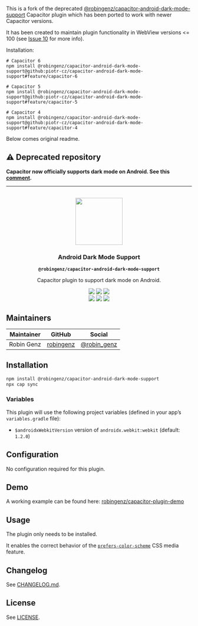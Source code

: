 This is a fork of the deprecated [@robingenz/capacitor-android-dark-mode-support](https://github.com/capawesome-team/capacitor-android-dark-mode-support) Capacitor plugin which has been ported to work with newer Capacitor versions.

It has been created to maintain plugin functionality in WebView versions <= 100 (see [Issue 10](https://github.com/capawesome-team/capacitor-android-dark-mode-support/issues/10) for more info).

Installation:

```shell
# Capacitor 6
npm install @robingenz/capacitor-android-dark-mode-support@github:piotr-cz/capacitor-android-dark-mode-support#feature/capacitor-6

# Capacitor 5
npm install @robingenz/capacitor-android-dark-mode-support@github:piotr-cz/capacitor-android-dark-mode-support#feature/capacitor-5

# Capacitor 4
npm install @robingenz/capacitor-android-dark-mode-support@github:piotr-cz/capacitor-android-dark-mode-support#feature/capacitor-4
```

Below comes original readme.


## ⚠️ Deprecated repository

**Capacitor now officially supports dark mode on Android. See this [comment](https://github.com/ionic-team/capacitor/issues/4677#issuecomment-1126274884).**

-----

<p align="center"><br><img src="https://user-images.githubusercontent.com/236501/85893648-1c92e880-b7a8-11ea-926d-95355b8175c7.png" width="128" height="128" /></p>
<h3 align="center">Android Dark Mode Support</h3>
<p align="center"><strong><code>@robingenz/capacitor-android-dark-mode-support</code></strong></p>
<p align="center">
  Capacitor plugin to support dark mode on Android.
</p>

<p align="center">
  <img src="https://img.shields.io/maintenance/yes/2022?style=flat-square" />
  <a href="https://github.com/robingenz/capacitor-android-dark-mode-support/actions?query=workflow%3A%22CI%22"><img src="https://img.shields.io/github/workflow/status/robingenz/capacitor-android-dark-mode-support/CI/main?style=flat-square" /></a>
  <a href="https://www.npmjs.com/package/@robingenz/capacitor-android-dark-mode-support"><img src="https://img.shields.io/npm/l/@robingenz/capacitor-android-dark-mode-support?style=flat-square" /></a>
<br>
  <a href="https://www.npmjs.com/package/@robingenz/capacitor-android-dark-mode-support"><img src="https://img.shields.io/npm/dw/@robingenz/capacitor-android-dark-mode-support?style=flat-square" /></a>
  <a href="https://www.npmjs.com/package/@robingenz/capacitor-android-dark-mode-support"><img src="https://img.shields.io/npm/v/@robingenz/capacitor-android-dark-mode-support?style=flat-square" /></a>
<!-- ALL-CONTRIBUTORS-BADGE:START - Do not remove or modify this section -->
<a href="#contributors-"><img src="https://img.shields.io/badge/all%20contributors-1-orange?style=flat-square" /></a>
<!-- ALL-CONTRIBUTORS-BADGE:END -->
</p>

## Maintainers

| Maintainer | GitHub                                    | Social                                        |
| ---------- | ----------------------------------------- | --------------------------------------------- |
| Robin Genz | [robingenz](https://github.com/robingenz) | [@robin_genz](https://twitter.com/robin_genz) |

## Installation

```bash
npm install @robingenz/capacitor-android-dark-mode-support
npx cap sync
```

### Variables

This plugin will use the following project variables (defined in your app’s `variables.gradle` file):
- `$androidxWebkitVersion` version of `androidx.webkit:webkit` (default: `1.2.0`)

## Configuration

No configuration required for this plugin.

## Demo

A working example can be found here: [robingenz/capacitor-plugin-demo](https://github.com/robingenz/capacitor-plugin-demo)

## Usage

The plugin only needs to be installed.

It enables the correct behavior of the [`prefers-color-scheme`](https://developer.mozilla.org/en-US/docs/Web/CSS/@media/prefers-color-scheme) CSS media feature.

## Changelog

See [CHANGELOG.md](https://github.com/robingenz/capacitor-android-dark-mode-support/blob/main/CHANGELOG.md).

## License

See [LICENSE](https://github.com/robingenz/capacitor-android-dark-mode-support/blob/main/LICENSE).
